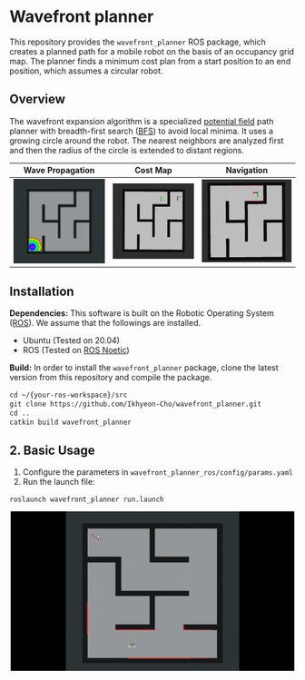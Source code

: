 # Wavefront planner
This repository provides the `wavefront_planner` ROS package, which creates a planned path for a mobile robot on the basis of an occupancy grid map. The planner finds a minimum cost plan from a start position to an end position, which assumes a circular robot. 

## Overview
The wavefront expansion algorithm is a specialized [potential field](https://en.wikipedia.org/wiki/Motion_planning#Artificial_potential_fields) path planner with breadth-first search ([BFS](https://en.wikipedia.org/wiki/Breadth-first_search)) to avoid local minima. It uses a growing circle around the robot. The nearest neighbors are analyzed first and then the radius of the circle is extended to distant regions.

Wave Propagation | Cost Map | Navigation
:---: | :---: | :---:
<img src="wavefront_planner/docs/wavefront_search.gif" width="200" /> | <img src="wavefront_planner/docs/costmap.gif" width="200" /> | <img src="wavefront_planner/docs/navigation.gif" width="200" /> |

## Installation
**Dependencies:** This software is built on the Robotic Operating System ([ROS](https://www.ros.org/)). We assume that the followings are installed.
- Ubuntu (Tested on 20.04) 
- ROS (Tested on [ROS Noetic](https://wiki.ros.org/noetic))

**Build:** In order to install the `wavefront_planner` package, clone the latest version from this repository and compile the package.
  ```
  cd ~/{your-ros-workspace}/src
  git clone https://github.com/Ikhyeon-Cho/wavefront_planner.git
  cd ..
  catkin build wavefront_planner
  ```

## 2. Basic Usage
1. Configure the parameters in `wavefront_planner_ros/config/params.yaml`
2. Run the launch file:
  ```
  roslaunch wavefront_planner run.launch
  ```

<p align='center'>
  <img src="wavefront_planner/docs/wavefront_planning.gif" width="500" />
</p>